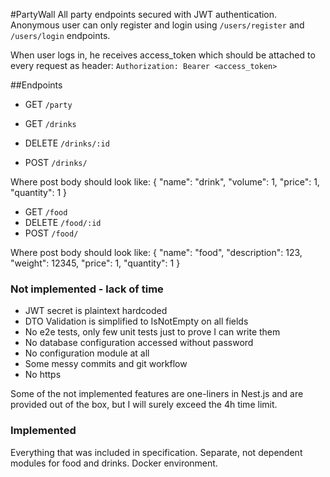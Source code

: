 #PartyWall
All party endpoints secured with JWT authentication. Anonymous user can only register and login using
`/users/register` and
`/users/login` endpoints.

When user logs in, he receives access_token which should be attached to every request as header:
`Authorization: Bearer <access_token>`

##Endpoints 
- GET `/party`

- GET `/drinks`
- DELETE `/drinks/:id`
- POST `/drinks/`

Where post body should look like: {
                                  	"name": "drink",
                                  	"volume": 1,
                                  	"price": 1,
                                  	"quantity": 1
                                  }

- GET `/food`
- DELETE `/food/:id`
- POST `/food/`

Where post body should look like: {
                                  	"name": "food",
                                  	"description": 123,
                                  	"weight": 12345,
                                  	"price": 1,
                                  	"quantity": 1
                                  }

### Not implemented - lack of time
- JWT secret is plaintext hardcoded
- DTO Validation is simplified to IsNotEmpty on all fields
- No e2e tests, only few unit tests just to prove I can write them
- No database configuration accessed without password
- No configuration module at all
- Some messy commits and git workflow
- No https

Some of the not implemented features are one-liners in Nest.js and are provided out of the box, but I will surely exceed the 4h time limit.
### Implemented
Everything that was included in specification. Separate, not dependent modules for food and drinks. Docker environment. 
